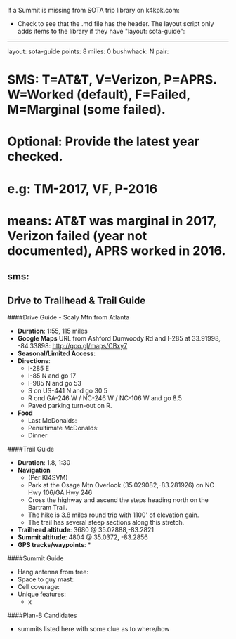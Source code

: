 If a Summit is missing from SOTA trip library on k4kpk.com:
* Check to see that the .md file has the header. The layout script only adds items to the library if they have "layout: sota-guide":
---
layout: sota-guide
points: 8
miles: 0
bushwhack: N
pair:

# SMS: T=AT&T, V=Verizon, P=APRS. W=Worked (default), F=Failed, M=Marginal (some failed).
# Optional: Provide the latest year checked.
# e.g: TM-2017, VF, P-2016
# means: AT&T was marginal in 2017, Verizon failed (year not documented), APRS worked in 2016.
sms:
---
Drive to Trailhead & Trail Guide
--------------------------------------------------------
####Drive Guide - Scaly Mtn from Atlanta

* **Duration**: 1:55, 115 miles
* **Google Maps** URL from Ashford Dunwoody Rd and I-285 at 33.91998, -84.33898: http://goo.gl/maps/CBxy7
* **Seasonal/Limited Access**:
* **Directions**:
    * I-285 E
    * I-85 N and go 17
    * I-985 N and go 53
    * S on US-441 N and go 30.5
    * R ond GA-246 W / NC-246 W / NC-106 W and go 8.5
	* Paved parking turn-out on R.
* **Food**
    * Last McDonalds: 
    * Penultimate McDonalds: 
    * Dinner

####Trail Guide

* **Duration**: 1.8, 1:30
* **Navigation**
    * (Per KI4SVM) 
    * Park at the Osage Mtn Overlook (35.029082,-83.281926) on NC Hwy 106/GA Hwy 246
    * Cross the highway and ascend the steps heading north on the Bartram Trail. 
    * The hike is 3.8 miles round trip with 1100' of elevation gain. 
    * The trail has several steep sections along this stretch.
* **Trailhead altitude**: 3680 @ 35.02888,-83.2821
* **Summit altitude**: 4804 @ 35.0372, -83.2856
* **GPS tracks/waypoints**:
    * 

####Summit Guide

* Hang antenna from tree:
* Space to guy mast:
* Cell coverage:
* Unique features:
    * x

####Plan-B Candidates

* summits listed here with some clue as to where/how
